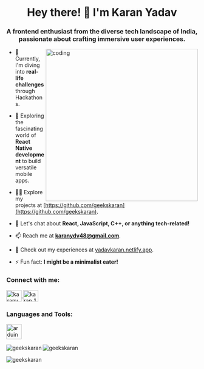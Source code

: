 <h1 align="center">Hey there! 👋 I'm Karan Yadav</h1>
<h3 align="center">A frontend enthusiast from the diverse tech landscape of India, passionate about crafting immersive user experiences.</h3>

<img align="right" alt="coding" width="400" src="https://user-images.githubusercontent.com/55389276/140866485-8fb1c876-9a8f-4d6a-98dc-08c4981eaf70.gif">

- 🔭 Currently, I'm diving into **real-life challenges** through Hackathons.

- 🌱 Exploring the fascinating world of **React Native development** to build versatile mobile apps.

- 👨‍💻 Explore my projects at [https://github.com/geekskaran](https://github.com/geekskaran).

- 💬 Let's chat about **React, JavaScript, C++, or anything tech-related!**

- 📫 Reach me at **karanydv48@gmail.com**.

- 📄 Check out my experiences at [yadavkaran.netlify.app](https://yadavkaran.netlify.app).

- ⚡ Fun fact: **I might be a minimalist eater!**

<h3 align="left">Connect with me:</h3>
<p align="left">
  <a href="https://linkedin.com/in/karanydv" target="blank">
    <img align="center" src="https://raw.githubusercontent.com/rahuldkjain/github-profile-readme-generator/master/src/images/icons/Social/linked-in-alt.svg" alt="karanydv" height="30" width="40" />
  </a>
  <a href="https://instagram.com/karan_16v" target="blank">
    <img align="center" src="https://raw.githubusercontent.com/rahuldkjain/github-profile-readme-generator/master/src/images/icons/Social/instagram.svg" alt="karan_16v" height="30" width="40" />
  </a>
</p>

<h3 align="left">Languages and Tools:</h3>
<p align="left">
  <a href="https://www.arduino.cc/" target="_blank" rel="noreferrer">
    <img src="https://cdn.worldvectorlogo.com/logos/arduino-1.svg" alt="arduino" width="40" height="40"/>
  </a>
  <!-- Add other tools and technologies here -->
</p>

<p>
  <img align="left" src="https://github-readme-stats.vercel.app/api/top-langs?username=geekskaran&show_icons=true&locale=en&layout=compact" alt="geekskaran" />
</p>

<p>
  <img align="center" src="https://github-readme-stats.vercel.app/api?username=geekskaran&show_icons=true&locale=en" alt="geekskaran" />
</p>

<p>
  <img align="center" src="https://github-readme-streak-stats.herokuapp.com/?user=geekskaran&" alt="geekskaran" />
</p>
